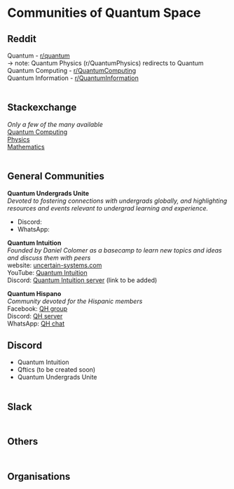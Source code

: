 # Communities of Quantum Space
## Reddit <br />
Quantum  - [r/quantum](https://www.reddit.com/r/quantum/) <br />
   -> note:  Quantum Physics (r/QuantumPhysics) redirects to Quantum <br />
Quantum Computing - [r/QuantumComputing](https://www.reddit.com/r/QuantumComputing/) <br />
Quantum Information - [r/QuantumInformation](https://www.reddit.com/r/QuantumInformation/) <br /> <br />

## Stackexchange <br />
_Only a few of the many available_<br />
[Quantum Computing](https://quantumcomputing.stackexchange.com/) <br />
[Physics](https://physics.stackexchange.com/?tags=quantum-mechanics) <br />
[Mathematics](https://math.stackexchange.com/) <br /> <br />

## General Communities <br />
**Quantum Undergrads Unite** <br />
_Devoted to fostering connections with undergrads globally, and highlighting resources and events relevant to undergrad learning and experience._ <br />
 - Discord:  <br />
 - WhatsApp:  <br />
 
**Quantum Intuition** <br />
_Founded by Daniel Colomer as a basecamp to learn new topics and ideas and discuss them with peers_ <br />
website:  [uncertain-systems.com](https://uncertain-systems.com/) <br />
YouTube:  [Quantum Intuition](https://www.youtube.com/channel/UC-2knDbf4kzT3uzWo7iTJyw) <br />
Discord:  [Quantum Intuition server]() (link to be added) <br />

**Quantum Hispano** <br />
_Community devoted for the Hispanic members_ <br />
Facebook:  [QH group](https://www.facebook.com/groups/291702898702788) <br />
Discord:  [QH server](https://discord.gg/sNMu8w) <br />
WhatsApp:  [QH chat](https://chat.whatsapp.com/G1l2iyrCN9u0OIsZPDFWhe) <br />





## Discord <br />
- Quantum Intuition <br />
- Qftics (to be created soon) <br />
- Quantum Undergrads Unite <br /> <br />


## Slack <br /> <br />


## Others <br /> <br />


## Organisations <br /> <br />
